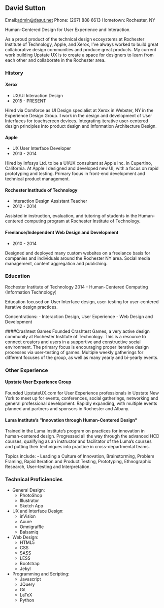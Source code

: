 
## David Sutton
Email:[admin@dasut.net](mailto:admin@dasut.net)
Phone: (267) 888 6613
Hometown: Rochester, NY


Human-Centered Design for User Experience and Interaction.

As a proud product of the technical design ecosystems at Rochester Institute of Technology, Apple, and Xerox, I’ve always worked to build great collaborative design communities and produce great products. My current work building Upstate UX is to create a space for designers to learn from each other and collaborate in the Rochester area.


### History

#### Xerox
- UX/UI Interaction Design
- 2015 - PRESENT

Hired via Comforce as UI Design specialist at Xerox in Webster, NY in the Experience Design Group. I work in the design and development of User Interfaces for touchscreen devices. Integrating iterative user-centered design principles into product design and Information Architecture Design.


#### Apple
- UX User Interface Developer
- 2013 - 2014

Hired by Infosys Ltd. to be a UI/UX consultant at Apple Inc. in Cupertino, California. At Apple I designed and developed new UI, with a focus on rapid prototyping and testing. Primary focus in front-end development and technical product management.


#### Rochester Institude of Technology
- Interaction Design Assistant Teacher
- 2012 - 2014

Assisted in instruction, evaluation, and tutoring of students in the Human-centered computing program at Rochester Institute of Technology.

#### Freelance/Independent Web Design and Development
- 2010 - 2014

Designed and deployed many custom websites on a freelance basis for companies and individuals around the Rochester NY area. Social media management, content aggregation and publishing.

### Education
Rochester Institute of Technology 2014 - Human-Centered Computing (Information Technology)

Education focused on User Interface design, user-testing for user-centered iterative design practices.

Concentrations:
	- Interaction Design, User Experience
	- Web Design and Development

####Crashtest Games
Founded Crashtest Games, a very active design community at Rochester Institute of Technology. This is a resource to connect creators and users in a supportive and constructive social environment. The primary focus is encouraging proper iterative design processes via user-testing of games. Multiple weekly gatherings for different focuses of the group, as well as many yearly and bi-yearly events.


### Other Experience

#### Upstate User Experience Group
Founded UpstateUX.com for User Experience professionals in Upstate New York to meet up for events, conferences, social gatherings, networking and general professional development. Rapidly expanding, with multiple events planned and partners and sponsors in Rochester and Albany.

#### Luma Institute’s “Innovation through Human-Centered Design“
Trained in the Luma Institute’s program on practices for innovation in human-centered design. Progressed all the way through the advanced HCD courses, qualifying as an instructor and facilitator of the Luma’s courses and putting their techniques into practice in cross-departmental teams. 

Topics include:
	- Leading a Culture of Innovation, Brainstorming, Problem Framing, Rapid Iteration and Product Testing, Prototyping, Ethnographic Research, User-testing and Interpretation.

### Technical Proficiencies
- General Design:
	- PhotoShop
	- Illustrator
	- Sketch App
- UX and Interface Design:
	- inVision
	- Axure
	- Omnigraffle
	- Balsamiq
- Web Design:
	- HTML5
	- CSS
	- SASS
	- LESS
	- Bootstrap
	- Jekyl 
- Programming and Scripting:
	- Javascript
	- JQuery
	- Git
	- LaTeX
	- Python